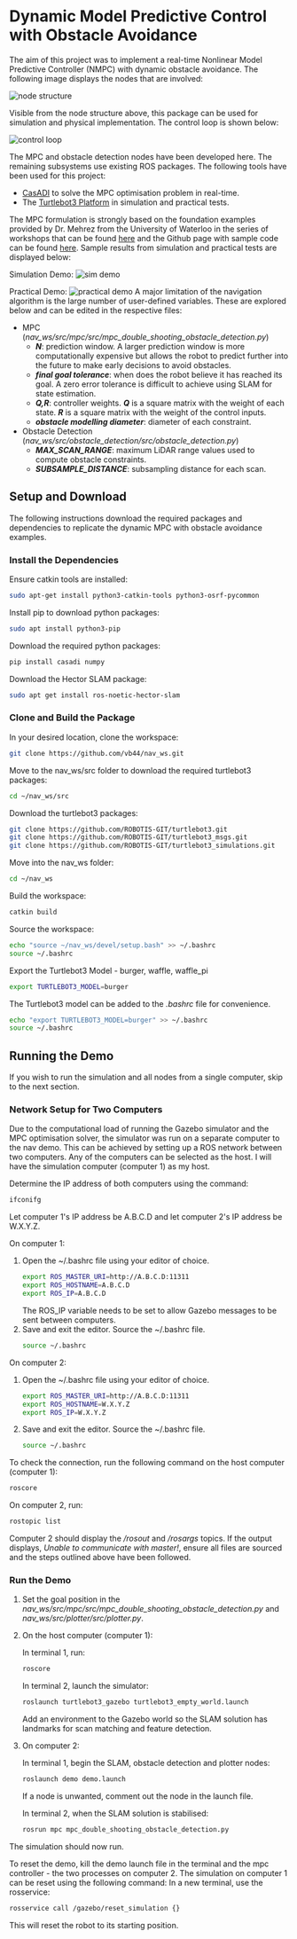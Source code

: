 # Dynamic Model Predictive Control with Obstacle Avoidance
The aim of this project was to implement a real-time Nonlinear Model Predictive Controller (NMPC) with dynamic obstacle avoidance. The following image displays the nodes that are involved:

![node structure](images/NODE_STRUCTURE.png)

Visible from the node structure above, this package can be used for simulation and physical implementation. The control loop is shown below:

![control loop](images/CONTROL_LOOP.png)

The MPC and obstacle detection nodes have been developed here. The remaining subsystems use existing ROS packages. The following tools have been used for this project:
- [CasADI](https://web.casadi.org/) to solve the MPC optimisation problem in real-time.
- The [Turtlebot3 Platform](https://emanual.robotis.com/docs/en/platform/turtlebot3/overview/) in simulation and practical tests.

The MPC formulation is strongly based on the foundation examples provided by Dr. Mehrez from the University of Waterloo in the series of workshops that can be found [here](https://www.youtube.com/watch?v=RrnkPrcpyEA&list=PLK8squHT_Uzej3UCUHjtOtm5X7pMFSgAL&ab_channel=MohamedW.Mehrez) and the Github page with sample code can be found [here](https://github.com/MMehrez/MPC-and-MHE-implementation-in-MATLAB-using-Casadi). Sample results from simulation and practical tests are displayed below:

Simulation Demo:
![sim demo](images/SIM_DEMO.gif)

Practical Demo:
![practical demo](images/PRACTICAL_DEMO.gif)
A major limitation of the navigation algorithm is the large number of user-defined variables. These are explored below and can be edited in the respective files:
- MPC (*nav_ws/src/mpc/src/mpc_double_shooting_obstacle_detection.py*)
  - ***N***: prediction window. A larger prediction window is more computationally expensive but allows the robot to predict further into the future to make early decisions to avoid obstacles. 
  - ***final goal tolerance***: when does the robot believe it has reached its goal. A zero error tolerance is difficult to achieve using SLAM for state estimation.
  - ***Q,R***: controller weights. ***Q*** is a square matrix with the weight of each state. ***R*** is a square matrix with the weight of the control inputs.
  - ***obstacle modelling diameter***: diameter of each constraint.
- Obstacle Detection (*nav_ws/src/obstacle_detection/src/obstacle_detection.py*)
  - ***MAX_SCAN_RANGE***: maximum LiDAR range values used to compute obstacle constraints.
  - ***SUBSAMPLE_DISTANCE***: subsampling distance for each scan. 
## Setup and Download
The following instructions download the required packages and dependencies to replicate the dynamic MPC with obstacle avoidance examples.

### Install the Dependencies
Ensure catkin tools are installed:
```bash
sudo apt-get install python3-catkin-tools python3-osrf-pycommon
```
Install pip to download python packages:
```bash
sudo apt install python3-pip
```
Download the required python packages:
```bash
pip install casadi numpy
```
Download the Hector SLAM package:
```bash
sudo apt get install ros-noetic-hector-slam
```

### Clone and Build the Package
In your desired location, clone the workspace:
```bash
git clone https://github.com/vb44/nav_ws.git
```
Move to the nav_ws/src folder to download the required turtlebot3 packages:
```bash
cd ~/nav_ws/src
```
Download the turtlebot3 packages:
```bash
git clone https://github.com/ROBOTIS-GIT/turtlebot3.git
git clone https://github.com/ROBOTIS-GIT/turtlebot3_msgs.git
git clone https://github.com/ROBOTIS-GIT/turtlebot3_simulations.git
```
Move into the nav_ws folder:
```bash
cd ~/nav_ws
```
Build the workspace:
```bash
catkin build
```
Source the workspace:
```bash
echo "source ~/nav_ws/devel/setup.bash" >> ~/.bashrc
source ~/.bashrc
```
Export the Turtlebot3 Model - burger, waffle, waffle_pi
```bash
export TURTLEBOT3_MODEL=burger
```
The Turtlebot3 model can be added to the *.bashrc* file for convenience.
```bash
echo "export TURTLEBOT3_MODEL=burger" >> ~/.bashrc
source ~/.bashrc
```

## Running the Demo
If you wish to run the simulation and all nodes from a single computer, skip to the next section.

### Network Setup for Two Computers
Due to the computational load of running the Gazebo simulator and the MPC optimisation solver, the simulator was run on a separate computer to the nav demo. This can be achieved by setting up a ROS network between two computers. Any of the computers can be selected as the host. I will have the simulation computer (computer 1) as my host.

Determine the IP address of both computers using the command:
```bash
ifconifg
```
Let computer 1's IP address be A.B.C.D and let computer 2's IP address be W.X.Y.Z. 

On computer 1:
1. Open the ~/.bashrc file using your editor of choice.
    ```bash
    export ROS_MASTER_URI=http://A.B.C.D:11311
    export ROS_HOSTNAME=A.B.C.D
    export ROS_IP=A.B.C.D
    ```
    The ROS_IP variable needs to be set to allow Gazebo messages to be sent between computers.
2. Save and exit the editor. Source the ~/.bashrc file.
    ```bash
    source ~/.bashrc
    ```
On computer 2: 
1. Open the ~/.bashrc file using your editor of choice.
    ```bash
    export ROS_MASTER_URI=http://A.B.C.D:11311
    export ROS_HOSTNAME=W.X.Y.Z
    export ROS_IP=W.X.Y.Z
    ```
2. Save and exit the editor. Source the ~/.bashrc file.
    ```bash
    source ~/.bashrc
    ```
To check the connection, run the following command on the host computer (computer 1):
```bash
roscore
```
On computer 2, run:
```bash
rostopic list
```
Computer 2 should display the */rosout* and */rosargs* topics. If the output displays, *Unable to communicate with master!*, ensure all files are sourced and the steps outlined above have been followed.

### Run the Demo
1. Set the goal position in the *nav_ws/src/mpc/src/mpc_double_shooting_obstacle_detection.py* and *nav_ws/src/plotter/src/plotter.py*.
2. On the host computer (computer 1):
    
    In terminal 1, run:
    ```bash
    roscore
    ``` 
    In terminal 2, launch the simulator:
    ```bash
    roslaunch turtlebot3_gazebo turtlebot3_empty_world.launch
    ```
    Add an environment to the Gazebo world so the SLAM solution has landmarks for scan matching and feature detection.
3. On computer 2:
   
    In terminal 1, begin the SLAM, obstacle detection and plotter nodes:
    ```bash
    roslaunch demo demo.launch
    ```
    If a node is unwanted, comment out the node in the launch file.

    In terminal 2, when the SLAM solution is stabilised:
    ```bash
    rosrun mpc mpc_double_shooting_obstacle_detection.py
    ```

The simulation should now run.

To reset the demo, kill the demo launch file in the terminal and the mpc controller - the two processes on computer 2. The simulation on computer 1 can be reset using the following command:
In a new terminal, use the rosservice:
```bash
rosservice call /gazebo/reset_simulation {}
```
This will reset the robot to its starting position. 

